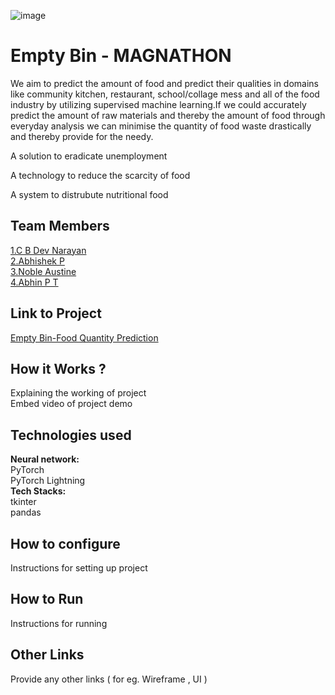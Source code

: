 ![image](./assets/banner.png)


# Empty Bin - MAGNATHON
 We aim to predict the amount of food and predict their qualities in domains like 
community kitchen, restaurant, school/collage mess and all of the food industry by utilizing 
supervised machine learning.If we could accurately predict the amount of raw materials and thereby the amount of food through
everyday analysis we can minimise the quantity of food waste drastically and thereby 
provide for the needy.

   A solution to eradicate unemployment
   
   A technology to reduce the scarcity of food
   
   A system to distrubute nutritional food
   

## Team Members
[1.C B Dev Narayan](https://github.com/DeVcB13d)   
[2.Abhishek P](https://github.com/Abhishek0075)   
[3.Noble Austine](https://github.com/nobleaustine)   
[4.Abhin P T](https://github.com/abhin2002)   

## Link to Project
[Empty Bin-Food Quantity Prediction](https://github.com/abhin2002/Food_Quantity_Prediction)

## How it Works ?
Explaining the working of project  
Embed video of project demo

## Technologies used
**Neural network:**<br />
      PyTorch<br />
      PyTorch Lightning<br />
**Tech Stacks:**<br />
      tkinter<br />
      pandas<br />

## How to configure
Instructions for setting up project

## How to Run
Instructions for running

## Other Links
Provide any other links ( for eg. Wireframe , UI )
